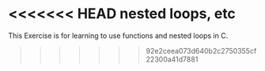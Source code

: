 <<<<<<< HEAD
nested loops, etc
=======
This Exercise is for learning to use functions and nested loops in C.
>>>>>>> 92e2ceea073d640b2c2750355cf22300a41d7881
